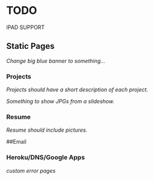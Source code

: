 # TODO


IPAD SUPPORT




## Static Pages

*Change big blue banner to something...*


### Projects

*Projects should have a short description of each project.*

*Something to show JPGs from a slideshow.*

### Resume

*Resume should include pictures.*




##Email




### Heroku/DNS/Google Apps

*custom error pages*